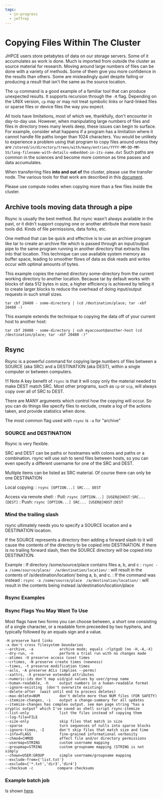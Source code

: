 ```yaml
---
tags:
  - in-progress
  - jeffrey
---
```


# Copying Files Within The Cluster

JHPCE users store petabytes of data on our storage servers. Some of it accumulates as work is done. Much is imported from outside the cluster as source material for research. Moving around large numbers of files can be done with a variety of methods.  Some of them give you more confidence in the results than others. Some are misleadingly quiet despite failing or producing a result that isn't the same as the source location.

The `cp` command is a good example of a familiar tool that can produce unexpected results. It supports recursion through the `-R` flag. Depending on the UNIX version, `cp` may or may not treat symbolic links or hard-linked files or sparse files or device files the way you expect.

All tools have limitations, most of which we, thankfully, don't encounter in day-to-day use. However, when manipulating large numbers of files and files in directory trees many levels deep, these issues can begin to surface. For example, consider what happens if a program has a limitation where it cannot handle file paths longer than 1024 characters. You would be unlikely to experience a problem using that program to copy files around unless they are `/stored/in/directory/trees/with/many/entries/YYYY-MM-DD-MM-SS/long-filename-with-details-embedded-in-its-name.dat`  Such paths are common in the sciences and become more common as time passes and data accumulates.

When transferring files **into and out of** the cluster, please use the transfer node. The various tools for that work are described in this [document](../access/file-transfer.md).

Please use compute nodes when copying more than a few files inside the cluster.

## Archive tools moving data through a pipe

Rsync is usually the best method. But rsync wasn't always available in the past, or it didn't support copying one or another attribute that more basic tools did. Kinds of file permissions, data forks, etc.

One method that can be quick and effective is to use an archive program like tar to create an archive file which is passed through an input/output pipe to the same program running in another directory that extracts files into that location. This technique can use available system memory as buffer space, leading to smoother flows of data as disk reads and writes occur with optimal amounts of bytes.

This example copies the named directory some-directory from the current working directory to another location. Because tar by default works with blocks of data 512 bytes in size, a higher efficiency is achieved by telling it to create larger blocks to reduce the overhead of doing input/output requests in such small sizes.

```
tar cbf 20480 - some-directory | (cd /destination/place; tar -xbf 20480 -)
```
This example extends the technique to copying the data off of your current host to another host:
```
tar cbf 20480 - some-directory | ssh myaccount@another-host (cd /destination/place; tar -xbf 20480 -)"
```

## Rsync

Rsync is a powerful command for copying large numbers of files between a SOURCE (aka SRC) and a DESTINATION (aka DEST), within a single computer or between computers. 

!!! Note
    A key benefit of `rsync` is that it will copy only the material needed to make DEST match SRC. Most other programs, such as `cp` or `scp`, will always copy over all of SRC to DEST.

There are MANY arguments which control how the copying will occur. So you can do things like specify files to exclude, create a log of the actions taken, and provide statistics when done.

The most common flag used with `rsync` is `-a` for "archive"

### SOURCE and DESTINATION

Rsync is very flexible.

SRC and DEST can be paths or hostnames with colons and paths or a combination. rsync will use ssh to send files between hosts, so you can even specify a different username for one of the SRC and DEST.

Multiple items can be listed as SRC material. Of course there can only be one DESTINATION

Local copying:
: `rsync [OPTION...] SRC... DEST`

Access via remote shell:
: Pull:
                 `rsync [OPTION...] [USER@]HOST:SRC... [DEST]`
: Push:
                 `rsync [OPTION...] SRC... [USER@]HOST:DEST`




### Mind the trailing slash

rsync ultimately needs you to specify a SOURCE location and a DESTINATION location.

If the SOURCE represents a directory then adding a forward slash to it will cause the contents of the directory to be copied into DESTINATION. If there is no trailing forward slash, then the SOURCE  directory will be copied into DESTINATION.

Example
: If directory /some/source/place contains files a, b, and c
: `rsync -a /some/source/place/  /a/destination/location/`
: will result in the contents of /a/destination/location/ being a, b, and c.
: If the command was instead 
: `rsync -a /some/source/place  /a/destination/location/`
: will result in the contents being instead /a/destination/location/place

### Rsync Examples

### Rsync Flags You May Want To Use

Most flags have two forms you can choose between, a short one consisting of a single character, or a readable form preceeded by two hyphens, and typically followed by an equals sign and a value.
```
-H preserve hard links
-x don't cross filesystem boundaries
--archive, -a            archive mode; equals -rlptgoD (no -H,-A,-X)
--dry-run, -n            perform a trial run with no changes made
--atimes -U preserve access (use) times
--crtimes, -N preserve create times (newness)
--times, -t preserve modification times
--acls, -A preserve ACLs (implies --perms)
--xattrs, -X preserve extended attributes
--numeric-ids don't map uid/gid values by user/group name
--human-readable, -h     output numbers in a human-readable format
--ignore-existing  (don't overwrite existing)
--delete-after  (wait until end to process deletes)
--max-delete=NUM         don't delete more than NUM files (FOR SAFETY) 
--itemize-changes, -i    output a change-summary for all updates 
--itemize-changes has complex output. see man page string "has a cryptic output" which I've saved as shell script rsync-itemize
--list-only              list the files instead of copying them
--log-file=FILE
--size-only              skip files that match in size 
--sparse                 turn sequences of nulls into sparse blocks
--ignore-times, -I       don't skip files that match size and time
--info=FLAGS             fine-grained informational verbosity
--chmod=CHMOD            affect file and/or directory permissions
--usermap=STRING         custom username mapping 
--groupmap=STRING        custom groupname mapping (STRING is not simply
--chown=USER:GROUP       simple username/groupname mapping 
--exclude-from={'list.txt'}
--exclude={'*.txt','dir3','dir4'}
--checksum -c           compare checksums
```

### Example batch job

Is shown [here](../slurm/crafting-jobs.md#copying-data-within-cluster).
